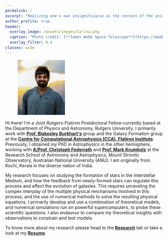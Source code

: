```yaml
---
permalink: /
excerpt: "Realizing one's own insignificance in the context of the universe is, in itself, *very significant*"
author_profile: true
header:
  overlay_image: /assets/images/Carina.png
  caption: "Photo credit: [**James Webb Space Telescope**](https://webbtelescope.org/contents/media/images/2022/031/01G77PKB8NKR7S8Z6HBXMYATGJ)"
  overlay_filter: 0.4
classes: wide
---
```

<figure style="width: 30%" class="align-right">
  <a href="/assets/images/Shyam_Photo2.jpg" title="Home Photo" alt="Home Photo">
  <img src="/assets/images/Shyam_Photo2.jpg" alt=""></a>
</figure>

Hi there! I'm a Joint Rutgers-Flatiron Postdoctoral Fellow currently based at the Department of Physics and Astronomy, Rutgers University. I primarily work with [**Prof. Blakesley Burkhart's**](https://www.bburkhart.com) group and the Galaxy Formation group at the [**Centre for Computational Astrophysics (CCA), Flatiron Institute**](https://www.simonsfoundation.org/flatiron/center-for-computational-astrophysics/). Previously, I obtained my PhD in Astrophysics in the other hemisphere, working with [**A/Prof. Christoph Federrath**](https://www.mso.anu.edu.au/~chfeder/) and [**Prof. Mark Krumholz**](https://www.mso.anu.edu.au/~krumholz/) at the Research School of Astronomy and Astrophysics, Mount Stromlo Observatory, Australian National University (ANU). I am originally from Kochi, Kerala in the diverse nation of India. 


My research focuses on studying the formation of stars in the Interstellar Medium, and how the feedback from newly-formed stars can regulate this process and affect the evolution of galaxies. This requires unraveling the compex interplay of the multiple physical mechanisms involved in this process, and the use of numerical methods to solve the resulting physical equations. I primarily develop and use a combination of theoretical models, and numerical simulations run on powerful supercomputers, to probe these scientific questions. I also endavour to compare my theoretical insights with observations to constrain and test models.

To know more about my research please head to the [**Research**][1] tab or take a look at my [**Resume**][2].

<!-- ![image-right](/assets/images/Shyam_Photo2.jpg){: .align-right} -->
<!-- <figure style="width: 80%" class="align-center">
  <a href="/assets/images/Shyam_Photo2.jpg" title="Home Photo" alt="Home Photo">
  <img src="/assets/images/Shyam_Photo2.jpg" alt=""></a>
</figure> -->

[1]: /posts/
[2]: /assets/docs/Resume.pdf